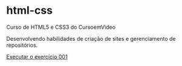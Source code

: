# html-css
 Curso de HTML5 e CSS3 do CursoemVideo

 Desenvolvendo habilidades de criação de sites e gerenciamento de repositórios.

 <a href="https://fercastor.github.io/html-css/exercicios/ex001/index.html">Executar o exercício 001